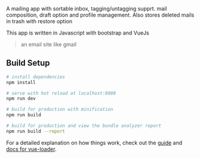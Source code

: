 A mailing app
with sortable inbox, tagging/untagging supprt. mail composition, draft option and profile management.
Also stores deleted mails in trash with restore option

This app is written in Javascript with bootstrap and VueJs

> an email site like gmail

## Build Setup

``` bash
# install dependencies
npm install

# serve with hot reload at localhost:8080
npm run dev

# build for production with minification
npm run build

# build for production and view the bundle analyzer report
npm run build --report
```

For a detailed explanation on how things work, check out the [guide](http://vuejs-templates.github.io/webpack/) and [docs for vue-loader](http://vuejs.github.io/vue-loader).
